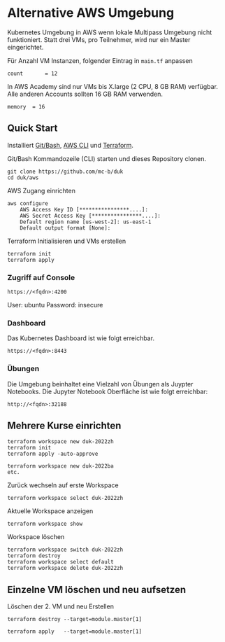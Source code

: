 # Alternative AWS Umgebung

Kubernetes Umgebung in AWS wenn lokale Multipass Umgebung nicht funktioniert. Statt drei VMs, pro Teilnehmer, wird nur ein Master eingerichtet.

Für Anzahl VM Instanzen, folgender Eintrag in `main.tf` anpassen

    count       = 12
    
In AWS Academy sind nur VMs bis X.large (2 CPU, 8 GB RAM) verfügbar. Alle anderen Accounts sollten 16 GB RAM verwenden.

    memory  = 16
    
## Quick Start

Installiert [Git/Bash](https://git-scm.com/downloads), [AWS CLI](https://aws.amazon.com/de/cli/) und [Terraform](https://www.terraform.io/).

Git/Bash Kommandozeile (CLI) starten und dieses Repository clonen.

    git clone https://github.com/mc-b/duk
    cd duk/aws
    
AWS Zugang einrichten
    
    aws configure
        AWS Access Key ID [****************....]:
        AWS Secret Access Key [****************....]:
        Default region name [us-west-2]: us-east-1
        Default output format [None]:        
    
Terraform Initialisieren und VMs erstellen

    terraform init
    terraform apply   
  
### Zugriff auf Console

    https://<fqdn>:4200
    
User: ubuntu
Password: insecure    
   

### Dashboard

Das Kubernetes Dashboard ist wie folgt erreichbar.

    https://<fqdn>:8443

### Übungen

Die Umgebung beinhaltet eine Vielzahl von Übungen als Juypter Notebooks. Die Jupyter Notebook Oberfläche ist wie folgt erreichbar:

    http://<fqdn>:32188     
    
## Mehrere Kurse einrichten

    terraform workspace new duk-2022zh
    terraform init
    terraform apply -auto-approve
    
    terraform workspace new duk-2022ba
    etc.
    
Zurück wechseln auf erste Workspace

    terraform workspace select duk-2022zh 

Aktuelle Workspace anzeigen

    terraform workspace show  
    
Workspace löschen

    terraform workspace switch duk-2022zh
    terraform destroy 
    terraform workspace select default
    terraform workspace delete duk-2022zh      
  
## Einzelne VM löschen und neu aufsetzen

Löschen der 2. VM und neu Erstellen

    terraform destroy --target=module.master[1]
    
    terraform apply   --target=module.master[1]

